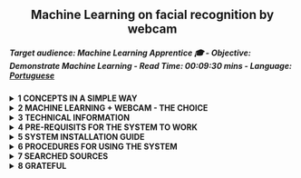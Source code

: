 <h2 align="center"><strong>Machine Learning on facial recognition by webcam</strong></h2>
<h5 align="left">Target audience: Machine Learning Apprentice &#x1F393; - Objective: Demonstrate Machine Learning - Read Time: 00:09:30 mins - Language: 
<a href="https://github.com/claudineien/machine-learning-webcam-face-recognition-python">Portuguese</a>󠁧󠁢󠁥󠁮󠁧󠁿</h5>
<details class="sbdocs sbdocs-details">
  <summary class="sbdocs sbdocs-summary"><strong>1 CONCEPTS IN A SIMPLE WAY</strong></summary>
  <ol>
    <li><strong>Facial Recognition</strong>
      <p>It's the technique of capturing the front of the face in an image that involves part of the head, forhead, eyes, nose, cheek, mouth, jam, chin, analyzing the distance of between each of these parts, comparing them with other images, identifying differences, comparing similarities and displaying the desired target.</p>
      <p>The considered image can be in a picture, video or camera.</p>
      <p>The desired target is the human being that will be identified.</p>
    </li>
    <li><strong>Machine Learning</strong>
      <p><b>Machine Learning is the object of the study</b> in this project. It's the computational technique of teaching a machine whith a determined computing power to analyze a set of data and predict information to assist in decisions.</p>
      <p>This technique can be used to try to solve any task -from the simplest to the most complex.</p>
    </li>
    <li><strong>Deep Learning</strong>
      <p>It's the computational technique that analyzes  certain image characteristics in detail to help identify the owner of the image.</p>
    </li>
    <li><strong>Neural Network</strong>
      <p>It's the computational algorithm that learns from the new datas inserted, simulating the human brain.</p>
      <p>Example: We programmed a computer to learn all the details of the shapes and formats of a certain face, when inserting other faces it will automatically store its shapes and formats and from this datas the algorithm identifies who belongs to a a certain face</p>
    </li>
  </ol>
</details>

<details>
  <summary><strong>2 MACHINE LEARNING + WEBCAM - THE CHOICE </strong></summary><br>
  <p align="center" ><img title="Diagrama Machine Learning at Face Recognition" src="img/machlearnfacerecogn.png" alt="Machine Learning at Face Recognition" width="607" height="311"></p>
  <ol>
    <li><strong>Machine Learning as the back-end of the webcam</strong>
      <p>Demonstrating <b>machine learning</b> in facial recognition through a webcam, for me, is the easiest way to explain in pratice to anyone, that you can include intelligence in a machine with a certain amount of computing power. In this case I used the well-known Real-Time Facial Recognition.</p>
    </li>
    <li><strong>The following algorithm libraries were taugh in the Data Science do Zero training and produced an efficient result, even after these results I consulted various documentation, explanations and examples on data science sites to make this challenge. Core algotitms are :</strong>
      <p>
        <ul>
          <li>OpenCV</li>
          <li>MTCNN</li>
          <li>PIL</li>
          <li>numpy</li>
          <li>keras</li>
          <li>LabelEncoder</li>
          <li>svm-SVC</li>
          <li>Standardization</li>
          <li>Normalizer</li>
          <li>pickle</li>
        </ul>
      </p>
    </li>
    <p><b>Searched sources :</b> <a href="https://www.edureka.co/">edureka</a>, <a href="https://medium.com">medium</a>, <a href="https://stackoverflow.com/">stack overflow</a>, <a href="https://towardsdatascience.com/">towards data science</a></p>
  </ol>
</details>

<details>
  <summary><strong>3 TECHNICAL INFORMATION</strong></summary>
  <ol>
    <li><strong><a id="itemtec" >Technologies used in this project</a></strong>
      <ol>
        <p>
        <li>- [x] Programming language : python 3.7.7</li>
        <li>- [x] Python Package Index -pip : versão 20.1.1</li>
        <li>- [x] Visual Studio Code : Version: 1.46.0 (user setup) Electron: 7.3.1</li>
        <li>- [x] OS : Windows_NT x64 10.0.18363 (Windows 10 Home)</li>
        <li>- [x] CPU : Intel(R) Corel(TM) i3-4005U CPU @ 1.70GHz 1.70 GHz</li>
        <li>- [x] RAM : 8GB</li>
        <li>- [x] SSD : 225GB</li>
        <li>- [x] Browser : Chrome: 78.0.3904.130</li>
        <li>- [x] Development front plataform : Jupyter notebook 4.6.3</li>
        <li>- [x] Development back plataform : miniconda-conda 4.8.3</li>
        </p>
      </ol>
    </li>
    <li><strong>Computer vision algorithms <a href="https://opencv.org/" target="_blank"><img title="OpenCV" src="img/opencv-logo-white-mini.jpg" alt="OpenCV" width="28" height="28"></a> to </strong>
      <ol>
        <p>
        <li>- [x] Access the local computer/notebook webcam </li>
        <li>- [x] Display the real-time image through webcam</li>
        </p>
      </ol>
    </li>
    <li><strong>Deep learning and neural networks Algorithms <a style="font-color:green"  href="https://pypi.org/project/mtcnn/" target="_blank">mtcnn 0.1.0</a> to</strong>
      <ol>
        <p>
        <li>- [x] Apply multiple shape and format recognition calculations to the captured image</li>
        <li>- [x] Making calculations results available to machine learning algorithms</li>
        </p>
      </ol>
    </li>
    <li><strong>Using Machine Learning techniques we will learn how to :</strong>
      <ol>
        <p>
          <li>- [x] Calculet the Embedding of the image</li>
          <li>- [x] Apply Standardization</li>
          <li>- [x] Apply Normatization with sklearn Normalizer</li>
          <li>- [x] Convert categorical data to numerical data with LabelEncoder</li>
          <li>- [x] Perform facial recognition training with sklearn.svm's SVC algorithm
          </li>
          <li>- [x] Use sklearn.svm predict algorithm in the trainning and testing data</li>
          <li>- [x] Apply the accuracy/precision calculation of the sklearn.metrics accuracy_score algorithm  
        </li>
          <li>- [x] Calculate faces coordenates</li>
          <li>- [x] Use model predict method of the facenet_keras.h5's in the image viewed by webcam </li>
          <li>- [x] Apply the Normalizer l2 method</li>
          <li>- [x] Use LabelEncoder inverse transform</li>
          <li>- [x] Display the identification result on the webcam through the OpenCV algoritm</li>
        </p>
      </ol>
    </li>    
  </ol>
</details>

<details>
  <summary><strong><a id="prereq">4 PRE-REQUISITS FOR THE SYSTEM TO WORK</a></strong></summary>
  <ol>
    <li><strong>Install developement plataforms</strong>
      <ol>
        <p>
          <li>- [x] Install <a href="https://docs.conda.io/en/latest/miniconda.html" target="_blank">miniconda3</a></li>
          <li>- [x] Install <a href="https://jupyterlab.readthedocs.io/en/stable/getting_started/installation.html" target="_blank">jupyter notebook</a></li>
          <li>- [x] Install <a href="https://code.visualstudio.com/download" target="_blank">visual studio code</a></li>
        </p>
      </ol>
      <p><b>Note: </b><br>Analyze the item
       <em><a href="#itemtec">Technologies used in this project</a></em></p>
    </li>
    <li><strong>Install the algorithm libraries :</strong>
      <ol>
        <li>- [x] Update the pip python - python package index :computer: python3 -m pip install --upgrade pip</li>
        <li>- [x] I recommend using either anaconda prompt/terminal and/or miniconda to install the libraries for convenience and for having fewer inconsistences. </li>
        <li>- [x] Sintaxe for installing libraries : pip3 install [librarie_name] --user</li>
        <li>- [x] Unblock your webcam in your anti-virus and/or firewall
        </li>
      </ol>
    </li><br>
    <table>
      <thead>
        <tr>
          <th>Libraries</th>
          <th scope="col">Objective</th>
        </tr>
      </thead>
      <tbody>
        <tr>
          <th scope="row">pandas</th>
          <td>Easy-to-use data structures and data analisys tools</td>
        </tr>
        <tr>
          <th scope="row">numpy</th>
          <td>Algotithm for scientific and mathematical computing</td>
        </tr>
        <tr>
          <th>opencv-contrib-python</th>
          <td>Computer vision algorithm</td>
        </tr>
        <tr>
          <th>scikit-learn</th>
          <td>Algorithms for classification, regression, clustering, dimensionality, validations, prediction accuracy improvements, preprocessing, normalizations, etc</td>
        </tr>
        <tr>
          <th>scipy</th>
          <td>Scientific calculations with numpy</td>
        </tr>
        <tr>
          <th>keras</th>
          <td>Keras is an API designed for human beings, not machines.</td>
        </tr>
        <tr>
          <th>Pillow</th>
          <td>Libraries with algorithm to read, write, create, insert, convert, cut, resize images</td>
        </tr>
        <tr>
          <th>mtcnn</th>
          <td>Facial landmark localization algorithm</td>
        </tr>
        <tr>
          <th>tensorflow</th>
          <td>Intuitive higher-level APIs, and flexible model building on any platform </td>
        </tr>
      </tbody>
    </table>
  </ol>
</details>

<details>
  <summary><strong>5 SYSTEM INSTALLATION GUIDE</strong></summary>
  <ol>
    <li>First run <a href="#prereq">4 PRE-REQUISITS FOR THE SYSTEM TO WORK</a></li>
    <li>Download notebook <a href="files/facenet-keras-mtcnn-labelencoder.ipynb">facenet-keras-mtcnn-labelencoder.ipynb</a></li>
    <li>Download facenet_keras.part1, part2, part3 and part4.rar files. In these there is the facenet_keras.h5 trained model</li>
    <p><b>Note :</b> Check documentation <a href="files/readme.md">UNZIP THE CONTENT OF THE EXTENSION .rar - WINRAR</a>
    <li>Download dataset.rar file. There are several images to use for your training and tests</li>
  </ol>
  <p><b>Important :</b> I made the .py files available in case you want to tes with vscode, pycharm, spyder or others IDEs</p>
</details>

<details>
  <summary><strong>6 PROCEDURES FOR USING THE SYSTEM</strong></summary>
  <table>
    <thead>
      <tr>
        <ol>
          <li>Criar estrutura de diretório, para armazenar os arquivos disponibilizados neste repositório. A seguir um modelo de estrutura como orientação :
            <figure role="img" aria-labelledby="direc_struc">
              <pre>
              c:/temp/facenet/ : colocar aqui o conteudo do arquivo dataset.rar, que esta na em files
              c:/temp/facenet/ : colocar aqui o conteudo do arquivo facenet_keras.rar, que esta em files
              c:/temp/facenet/facerecognition : os arquivos serão criados no rotina de treinamento do modelo
              </pre>
            </figure>
          </li>
          <li>Fazer o download do arquivo facenet_keras.rar e descompactar no diretorio facenet</li>
          <li>Abrir o notebook facenet-keras-mtcnn-labelencoder.ipynb no jupyter notebook e executar procedimentos a seguir :
            <ol>
              <li>Na class RegisterImg : substituir conteúdo da variável self.grv_img pelo local em que o conteúdo do dataset.rar foi gravado</li>
              <li>Na class FaceTrainer : substituir conteúdo da variável self.datasetpath pelo local em que o conteúdo do dataset.rar foi gravado</li>
              <li>Na class FaceTrainer : substituir conteúdo da variável self.faces_npz pelo local em que o conteúdo do dataset.rar foi gravado(*)</li>
              <li>Na class FaceTrainer : substituir conteúdo da variável self.keras_facenet pelo local em que o conteúdo dos arquivos .rar foram gravados(**)</li>
              <li>Na class FaceTrainer : substituir conteúdo da variável self.faces_embeddings pelo local em que você criou o diretório facerecognition(*)</li>
              <li>Na class FaceTrainer : substituir conteúdo da variável self.svm_classifier pelo local em que você criou o diretório facerecognition(*)</li>
              <li>Na class FaceDetector : substituir conteúdo da variável self.facenet_model pelo local em que o conteúdo dos facenet_kerasX.rar foram gravados</li>
              <li>Na class FaceDetector : substituir conteúdo da variável self.svm_model pelo local em que você criou o diretório facerecognition</li>
              <li>Na class FaceDetector : substituir conteúdo da variável self.data pelo local em que você criou o diretório facerecognition</li>
            </ol><br>
            <p><b>Nota : </b>(*) Manter a extensão .npz;  (**) Manter o nome e a extensão do arquivo; 
          </li>
          <li>Executar as 5 linhas de códigos</li>
          <li>A linha com os códigos a seguir apresentará uma nova linha solicitando algumas informações
            <pre>
              if __name__ == "__main__":
                os.system('cls')
                menu = MainMenu()
                menu.menu_inicial()
            </pre>
          </li>
          <li>Para gravar sua imagem no conjunto de dados, digitar 1 no campo seguido de >> :<br>
            <img title="Opções para funcionamento do sistema" src="img/06main_menu.png" alt="TelaPrincipal" width="521" height="206">
            <ol>
              <li>No campo 'Número Matrícula -> ', digitar o número da matricula<br>
                <img title="Número Matrícula" src="img/07main_menu.png" alt="Numero_Matricula" width="528" height="150">
              </li>
              <li>No campo 'Nome Completo -> ', digitar o primeiro nome de quem esta sendo filmado<br>
                <img title="Nome Completo" src="img/08main_menu.png" alt="Nome_Completo" width="517" height="164">
              </li>
              <li>O sistema se conectará em sua webcam, para lhe filmar. A luz de sua webcam ligará e uma janela com sua imagem será habilitada em em barra de taferas<br>
                <img title="Janela Webcam" src="img/09webcamimg.png" alt="Webcam_Img" width="446" height="348">
              </li>
            </ol>
            <p><b>Nota : </b> Na parte superior desta janela há informação para pressionar ENTER para gravar ou ESC para Finalizar</p>
            <p><b>Importante : </b> Pressione ESC para sair, caso queira executar uma das outras tarefas</p>
          </li>
          <li>Para treinar o algoritmo com a nova imagem, digitar 2. O sistema exibirá uma imagem similar a seguinte :<br>
            <img title="Treinar Algoritmo" src="img/10trainalgor.png" alt="TrainAlgor" width="433" height="545">
            <p><b>Note : </b>O sistema<br>
              1. criara os arquivos faces_dataset_embeddings.npz e SVM_classifier.sav no diretório facerecognition<br>
              2. criara o arquivo faces_dataset.npz no diretório dataset<br>
              3. finalizara e retorna ao menu principal
            </p>
          </li>
          <li>Para identificar a pessoa através da webcam digitar 3. O sistema ativará a webcam e iniciará o reconhecimento da face. Exibirá janela similar a seguinte :<br>
            <img title="Janela Webcam" src="img/11webcamimg.png" alt="Webcam_Img" width="446" height="348">
          </li>
          <li>Para finalizar o sistema, digite 0 (zero). Uma janela similar a seguinte deverá aparece :<br>
            <img title="Finalziar Sistema" src="img/15final.png" alt="FinalSistem" width="439" height="218">
          </li>
      </tr>
    </thead>
  </table>
</details>

<details>
  <summary><strong>7 SEARCHED SOURCES</strong></summary> 
  <ul>
    <li><a href="https://minerandodados.com.br/">Minerando Dados</a></li>
    <li><a href="https://opencv.org/">OpenCV Org</a></li>
    <li><a href="https://github.com/opencv/opencv/">OpenCV on github</a></li>
    <li><a href="https://www.partnershiponai.org/wp-content/uploads/2020/02/Understanding-Facial-Recognition-Paper_final.pdf">Partnershiponai.org</a></li>
    <li><a href="https://www.techradar.com/news/what-is-a-neural-network">Techradar</a></li>
    <li><a href="https://en.wikipedia.org/wiki/Artificial_neural_network">Wikpedia-Neural Network</a></li>
    <li><a href="https://scikit-learn.org/stable/">scikit-learn</a></li>
    <li><a href="https://scikit-learn.org/stable/_downloads/scikit-learn-docs.pdf">scikit-learn LabelEncoder</a></li>
    <li><a href="http://scipy.github.io/devdocs/hacking.html">scipy</a></li>
    <li><a href="https://keras.io/">keras</a></li>
    <li><a href="https://pillow.readthedocs.io/en/stable/">Pillow</a></li>
    <li><a href="https://pypi.org/project/mtcnn/">mtcnn</a></li>
    <li><a href="https://www.tensorflow.org/guide/tensor">tensorflow</a></li>
    <li><a href="https://pythonprogramming.net/linear-svc-example-scikit-learn-svm-python/r">SVC and svm</a></li>
    <li><a href="https://developers.google.com/machine-learning/crash-course/embeddings/video-lecture">Embedding</a></li>
  </ul>
</details>

<details>
  <summary><strong>8 GRATEFUL</strong></summary>
  <p>*Ser agradecido para mim é a atitude que torna as pessoas seres melhores*</p>
  <p>Agradeço a mulher mais importante da minha vida, a minha mãe sra Rosalita Borges Evangelista por ter sido uma lutadora incansável, lutando por mim, para mim e junto a mim e também de meus irmãos. Minha mãe é o motivo deu me tornar ser humano honrado.</p>
  <p>Agradeço aos meus dois irmãos que me ajudaram nos momentos em que mais precisei</p>
  <p>Agradeço à minha esposa e às minhas filhas por serem minha razão, emoção e inspiração e por me apoiar em todos os momentos</p>
  <p>Agradeço aos criadores do computador, da internet, das linguagens de programação computacional, inteligência artificial e tecnologias em geral</p>
  <p>Agradeço a equipe Minerando Dados que criou o espaço Data Sciente do Zero, disponibilizando diversos ensinamentos em machine learning, estatísticas, deep learning e data science, parq encurtar meu aprendizado e por este desafio proposto que acabei de concluir</p><br><br>
  <p>Muito obrigado a todos :wink:</p><br>
  <p>Desejo muito sucesso a todos !</p>
